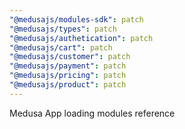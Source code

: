 ```yaml
---
"@medusajs/modules-sdk": patch
"@medusajs/types": patch
"@medusajs/authetication": patch
"@medusajs/cart": patch
"@medusajs/customer": patch
"@medusajs/payment": patch
"@medusajs/pricing": patch
"@medusajs/product": patch
---
```


Medusa App loading modules reference
